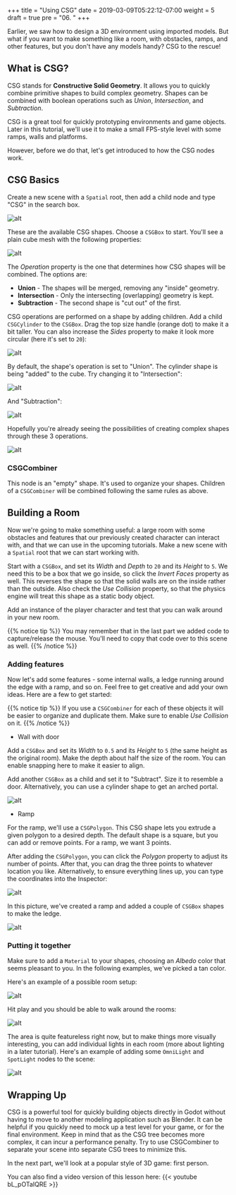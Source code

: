+++
title = "Using CSG"
date = 2019-03-09T05:22:12-07:00
weight = 5
draft = true
pre = "06. "
+++

Earlier, we saw how to design a 3D environment using imported models. But what
if you want to make something like a room, with obstacles, ramps, and other
features, but you don't have any models handy? CSG to the rescue!

## What is CSG?

CSG stands for **Constructive Solid Geometry**. It allows you to quickly
combine primitive shapes to build complex geometry. Shapes can be combined with
boolean operations such as _Union_, _Intersection_, and _Subtraction_.

CSG is a great tool for quickly prototyping environments and game objects. Later
in this tutorial, we'll use it to make a small FPS-style level with some ramps,
walls and platforms.

However, before we do that, let's get introduced to how the CSG nodes work.

## CSG Basics

Create a new scene with a `Spatial` root, then add a child node and type "CSG"
in the search box.

![alt](/godot_lessons/img/3d_06_01.png?width=400)

These are the available CSG shapes. Choose a `CSGBox` to start. You'll see a
plain cube mesh with the following properties:

![alt](/godot_lessons/img/3d_06_02.png?width=200)

The _Operation_ property is the one that determines how CSG shapes will be
combined. The options are:

* **Union** - The shapes will be merged, removing any "inside" geometry.
* **Intersection** - Only the intersecting (overlapping) geometry is kept.
* **Subtraction** - The second shape is "cut out" of the first.

CSG operations are performed on a shape by adding children. Add a child `CSGCylinder`
to the `CSGBox`. Drag the top size handle (orange dot) to make it a bit taller.
You can also increase the _Sides_ property to make it look more circular (here
it's set to `20`):

![alt](/godot_lessons/img/3d_06_03.png?width=200)

By default, the shape's operation is set to "Union". The cylinder shape is
being "added" to the cube. Try changing it to "Intersection":

![alt](/godot_lessons/img/3d_06_04.gif?width=200)

And "Subtraction":

![alt](/godot_lessons/img/3d_06_05.gif?width=200)

Hopefully you're already seeing the possibilities of creating complex shapes
through these 3 operations.

![alt](/godot_lessons/img/3d_06_06.png?width=300)

### CSGCombiner

This node is an "empty" shape. It's used to organize your shapes. Children of
a `CSGCombiner` will be combined following the same rules as above.

## Building a Room

Now we're going to make something useful: a large room with some obstacles and
features that our previously created character can interact with, and that we
can use in the upcoming tutorials. Make a new scene with a `Spatial` root that
we can start working with.

Start with a `CSGBox`, and set its _Width_ and _Depth_ to `20` and its _Height_
to `5`. We need this to be a box that we go inside, so click the _Invert Faces_
property as well. This reverses the shape so that the solid walls are on the
inside rather than the outside. Also check the _Use Collision_ property, so that
the physics engine will treat this shape as a static body object.

Add an instance of the player character and test that you can walk around in
your new room.

{{% notice tip %}}
You may remember that in the last part we added code to capture/release the
mouse. You'll need to copy that code over to this scene as well.
{{% /notice %}}

### Adding features

Now let's add some features - some internal walls, a ledge running around the
edge with a ramp, and so on. Feel free to get creative and add your own ideas.
Here are a few to get started:

{{% notice tip %}}
If you use a `CSGCombiner` for each of these objects it will be easier to
organize and duplicate them. Make sure to enable _Use Collision_ on it.
{{% /notice %}}

* Wall with door

Add a `CSGBox` and set its _Width_ to `0.5` and its _Height_ to `5` (the same
height as the original room). Make the depth about half the size of the room.
You can enable snapping here to make it easier to align.

Add another `CSGBox` as a child and set it to "Subtract". Size it to resemble
a door. Alternatively, you can use a cylinder shape to get an arched portal.

![alt](/godot_lessons/img/3d_06_07.png?width=300)

* Ramp

For the ramp, we'll use a `CSGPolygon`. This CSG shape lets you extrude a given
polygon to a desired depth. The default shape is a square, but you can add or
remove points. For a ramp, we want 3 points.

After adding the `CSGPolygon`, you can click the _Polygon_ property to adjust
its number of points. After that, you can drag the three points to whatever
location you like. Alternatively, to ensure everything lines up, you can type
the coordinates into the Inspector:

![alt](/godot_lessons/img/3d_06_12.png?width=500)

In this picture, we've created a ramp and added a couple of `CSGBox` shapes to
make the ledge.

![alt](/godot_lessons/img/3d_06_08.png?width=300)

### Putting it together

Make sure to add a `Material` to your shapes, choosing an _Albedo_ color that
seems pleasant to you. In the following examples, we've picked a tan color.

Here's an example of a possible room setup:

![alt](/godot_lessons/img/3d_06_13.png?width=300)

Hit play and you should be able to walk around the rooms:

![alt](/godot_lessons/img/3d_06_10.gif?width=250)

The area is quite featureless right now, but to make things more visually
interesting, you can add individual lights in each room (more about lighting
in a later tutorial). Here's an example of adding some `OmniLight` and `SpotLight`
nodes to the scene:

![alt](/godot_lessons/img/3d_06_11.gif?width=250)

## Wrapping Up

CSG is a powerful tool for quickly building objects directly in Godot without
having to move to another modeling application such as Blender. It can be helpful
if you quickly need to mock up a test level for your game, or for the final
environment. Keep in mind that as the CSG tree becomes more complex, it can
incur a performance penalty. Try to use CSGCombiner to separate your scene
into separate CSG trees to minimize this.

In the next part, we'll look at a popular style of 3D game: first person.

You can also find a video version of this lesson here:
{{< youtube bL_pOTaIQRE >}}